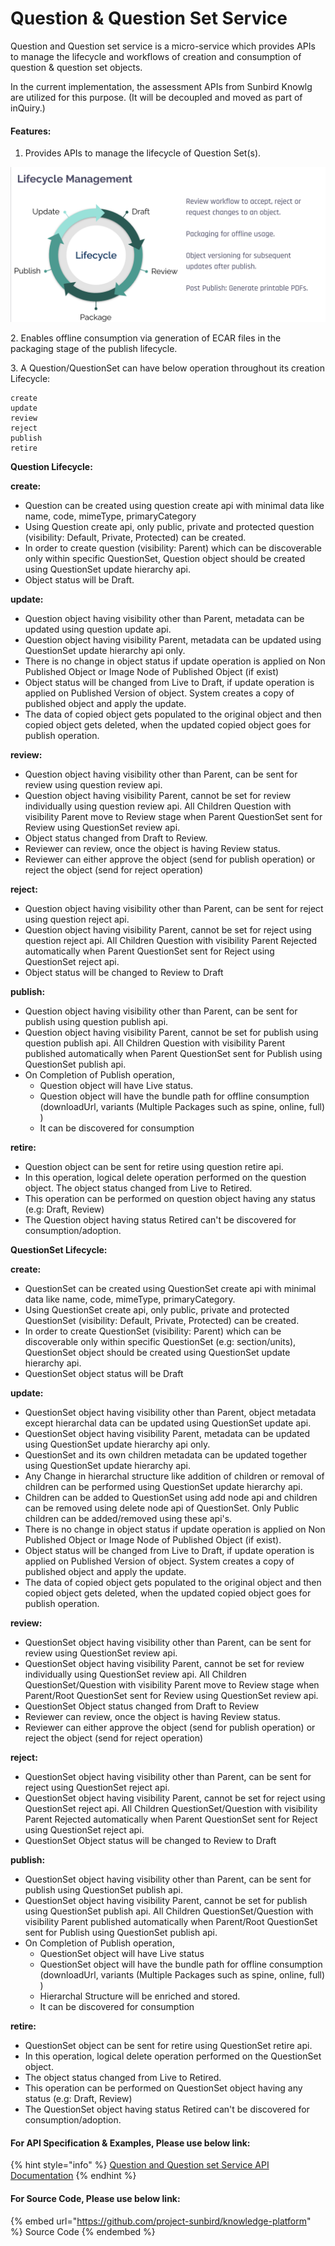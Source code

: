 # Question & Question Set Service

Question and Question set service is a micro-service which provides APIs to manage the lifecycle and workflows of creation and consumption of question & question set objects.

In the current implementation, the assessment APIs from Sunbird Knowlg are utilized for this purpose. (It will be decoupled and moved as part of inQuiry.)

#### Features:

1. Provides APIs to manage the lifecycle of Question Set(s).

![Lifecycle Management of a Question Set](<../../../.gitbook/assets/Screen Shot 2022-03-14 at 9.55.13 PM.png>)

2\.  Enables offline consumption via generation of ECAR files in the packaging stage of the publish lifecycle.

3\. A Question/QuestionSet can have below operation throughout its creation Lifecycle:

```
create
update
review
reject
publish
retire
```

**Question Lifecycle:**

**create:**

* Question can be created using question create api with minimal data like name, code, mimeType, primaryCategory
* Using Question create api, only public, private and protected question (visibility: Default, Private, Protected) can be created.
* In order to create question (visibility: Parent) which can be discoverable only within specific QuestionSet, Question object should be created using QuestionSet update hierarchy api.
* Object status will be Draft.

**update:**

* Question object having visibility other than Parent, metadata can be updated using question update api.
* Question object having visibility Parent, metadata can be updated using QuestionSet update hierarchy api only.
* There is no change in object status if update operation is applied on Non Published Object or Image Node of Published Object (if exist)
* Object status will be changed from Live to Draft, if update operation is applied on Published Version of object. System creates a copy of published object and apply the update.&#x20;
* The data of copied object gets populated to the original object and then copied object gets deleted, when the updated copied object goes for publish operation.

**review:**

* Question object having visibility other than Parent, can be sent for review using question review api.
* Question object having visibility Parent, cannot be set for review individually using question review api. All Children Question with visibility Parent move to Review stage when Parent QuestionSet sent for Review using QuestionSet review api.
* Object status changed from Draft to Review.
* Reviewer can review, once the object is having Review status.
* Reviewer can either approve the object (send for publish operation) or reject the object (send for reject operation)

**reject:**

* Question object having visibility other than Parent, can be sent for reject using question reject api.
* Question object having visibility Parent, cannot be set for reject using question reject api. All Children Question with visibility Parent Rejected automatically when Parent QuestionSet sent for Reject using QuestionSet reject api.
* Object status will be changed to Review to Draft

**publish:**

* Question object having visibility other than Parent, can be sent for publish using question publish api.
* Question object having visibility Parent, cannot be set for publish using question publish api. All Children Question with visibility Parent published automatically when Parent QuestionSet sent for Publish using QuestionSet publish api.
* On Completion of Publish operation,
  * Question object will have Live status.
  * Question object will have the bundle path for offline consumption (downloadUrl, variants (Multiple Packages such as spine, online, full) )
  * It can be discovered for consumption

**retire:**

* Question object can be sent for retire using question retire api.
* In this operation, logical delete operation performed on the question object. The object status changed from Live to Retired.
* This operation can be performed on question object having any status (e.g: Draft, Review)
* The Question object having status Retired can't be discovered for consumption/adoption.

**QuestionSet Lifecycle:**

**create:**

* QuestionSet can be created using QuestionSet create api with minimal data like name, code, mimeType, primaryCategory.
* Using QuestionSet create api, only public, private and protected QuestionSet (visibility: Default, Private, Protected) can be created.
* In order to create QuestionSet (visibility: Parent) which can be discoverable only within specific QuestionSet (e.g: section/units), QuestionSet object should be created using QuestionSet update hierarchy api.&#x20;
* QuestionSet object status will be Draft

**update:**

* QuestionSet object having visibility other than Parent, object metadata except hierarchal data can be updated using QuestionSet update api.
* QuestionSet object having visibility Parent, metadata can be updated using QuestionSet update hierarchy api only.
* QuestionSet and its own children metadata can be updated together using QuestionSet update hierarchy api.
* Any Change in hierarchal structure like addition of children or removal of children can be performed using QuestionSet update hierarchy api.
* Children can be added to QuestionSet using add node api and children can be removed using delete node api of QuestionSet. Only Public children can be added/removed using these api's.
* There is no change in object status if update operation is applied on Non Published Object or Image Node of Published Object (if exist).
* Object status will be changed from Live to Draft, if update operation is applied on Published Version of object. System creates a copy of published object and apply the update.&#x20;
* The data of copied object gets populated to the original object and then copied object gets deleted, when the updated copied object goes for publish operation.

**review:**

* QuestionSet object having visibility other than Parent, can be sent for review using QuestionSet review api.
* QuestionSet object having visibility Parent, cannot be set for review individually using QuestionSet review api. All Children QuestionSet/Question with visibility Parent move to Review stage when Parent/Root QuestionSet sent for Review using QuestionSet review api.
* QuestionSet Object status changed from Draft to Review
* Reviewer can review, once the object is having Review status.
* Reviewer can either approve the object (send for publish operation) or reject the object (send for reject operation)

**reject:**

* QuestionSet object having visibility other than Parent, can be sent for reject using QuestionSet reject api.
* QuestionSet object having visibility Parent, cannot be set for reject using QuestionSet reject api. All Children QuestionSet/Question with visibility Parent Rejected automatically when Parent QuestionSet sent for Reject using QuestionSet reject api.
* QuestionSet Object status will be changed to Review to Draft

**publish:**

* QuestionSet object having visibility other than Parent, can be sent for publish using QuestionSet publish api.
* QuestionSet object having visibility Parent, cannot be set for publish using QuestionSet publish api. All Children QuestionSet/Question with visibility Parent published automatically when Parent/Root QuestionSet sent for Publish using QuestionSet publish api.
* On Completion of Publish operation,
  * QuestionSet object will have Live status
  * QuestionSet object will have the bundle path for offline consumption (downloadUrl, variants (Multiple Packages such as spine, online, full) )
  * Hierarchal Structure will be enriched and stored.
  * It can be discovered for consumption

**retire:**

* QuestionSet object can be sent for retire using QuestionSet retire api.
* In this operation, logical delete operation performed on the QuestionSet object.&#x20;
* The object status changed from Live to Retired.&#x20;
* This operation can be performed on QuestionSet object having any status (e.g: Draft, Review)
* The QuestionSet object having status Retired can't be discovered for consumption/adoption.

#### For API Specification & Examples, Please use below link:

{% hint style="info" %}
[Question and Question set Service API Documentation](http://docs.sunbird.org/latest/apis/questionapi/)
{% endhint %}

#### For Source Code, Please use below link:

{% embed url="https://github.com/project-sunbird/knowledge-platform" %}
Source Code
{% endembed %}
